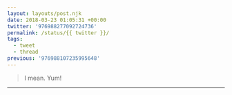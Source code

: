```yaml
---
layout: layouts/post.njk
date: 2018-03-23 01:05:31 +00:00
twitter: '976988277092724736'
permalink: /status/{{ twitter }}/
tags: 
  - tweet
  - thread
previous: '976988107235995648'
---
```


> I mean. Yum!

---
